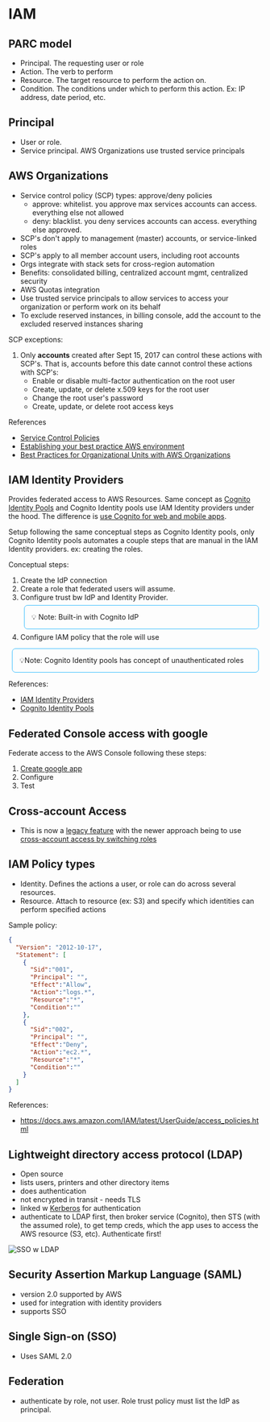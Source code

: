 <style>
    note { 
        border: 1px solid #3bf;
        padding: 1em; 
        display: block;
        margin: 0.5em;
        /* background-color: #4af;*/
        border-radius: 0.5em;
        prefix: "Note: "
    }
</style>
# IAM

## PARC model
- Principal. The requesting user or role
- Action. The verb to perform
- Resource. The target resource to perform the action on. 
- Condition. The conditions under which to perform this action. Ex: IP address, date period, etc.

## Principal
- User or role. 
- Service principal. AWS Organizations use trusted service principals

## AWS Organizations
- Service control policy (SCP) types: approve/deny policies
  - approve: whitelist. you approve max services accounts can access. everything else not allowed
  - deny: blacklist. you deny services accounts can access. everything else approved. 
- SCP's don't apply to management (master) accounts, or service-linked roles
- SCP's apply to all member account users, including root accounts
- Orgs integrate with stack sets for cross-region automation
- Benefits: consolidated billing, centralized account mgmt, centralized security
- AWS Quotas integration
- Use trusted service principals to allow services to access your organization or perform work on its behalf
- To exclude reserved instances, in billing console, add the account to the excluded reserved instances sharing

SCP exceptions: 
1. Only **accounts** created after Sept 15, 2017 can control these actions with SCP's. That is, accounts before this date cannot control these actions with SCP's: 
    - Enable or disable multi-factor authentication on the root user
    - Create, update, or delete x.509 keys for the root user
    - Change the root user's password
    - Create, update, or delete root access keys


References
- [Service Control Policies](https://docs.aws.amazon.com/organizations/latest/userguide/orgs_manage_policies_scps.html)
- [Establishing your best practice AWS environment](https://aws.amazon.com/organizations/getting-started/best-practices/)
- [Best Practices for Organizational Units with AWS Organizations](https://aws.amazon.com/blogs/mt/best-practices-for-organizational-units-with-aws-organizations/)


## IAM Identity Providers
Provides federated access to AWS Resources. Same concept as [Cognito Identity Pools](https://docs.aws.amazon.com/cognito/latest/developerguide/cognito-identity.html) and Cognito Identity pools use IAM Identity providers under the hood. The difference is [use Cognito for web and mobile apps](https://docs.aws.amazon.com/IAM/latest/UserGuide/id_roles_common-scenarios_federated-users.html#id_roles_common-scenarios_federated-users-cognito). 

Setup following the same conceptual steps as Cognito Identity pools, only Cognito Identity pools automates a couple steps that are manual in the IAM Identity providers. ex: creating the roles. 

Conceptual steps: 
1. Create the IdP connection
2. Create a role that federated users will assume. 
3. Configure trust bw IdP and Identity Provider. <note>💡 Note: Built-in with Cognito IdP</note>
4. Configure IAM policy that the role will use

<note>💡Note: Cognito Identity pools has concept of unauthenticated roles</notes>

References: 
- [IAM Identity Providers](https://docs.aws.amazon.com/IAM/latest/UserGuide/id_roles_providers.html)
- [Cognito Identity Pools](https://docs.aws.amazon.com/cognito/latest/developerguide/cognito-identity.html)

## Federated Console access with google
Federate access to the AWS Console following these steps:
1. [Create google app](https://developers.google.com/identity/protocols/oauth2/openid-connect)
2. Configure 
3. Test

## Cross-account Access
- This is now a [legacy feature](https://aws.amazon.com/blogs/security/how-to-enable-cross-account-access-to-the-aws-management-console/) with the newer approach being to use [cross-account access by switching roles](https://docs.aws.amazon.com/IAM/latest/UserGuide/tutorial_cross-account-with-roles.html) 

## IAM Policy types
- Identity. Defines the actions a user, or role can do across several resources. 
- Resource. Attach to resource (ex: S3) and specify which identities can perform specified actions

Sample policy: 
```json
{
  "Version": "2012-10-17",
  "Statement": [
    {
      "Sid":"001",
      "Principal": "",
      "Effect":"Allow",
      "Action":"logs.*",
      "Resource":"*",
      "Condition":""      
    },
    {
      "Sid":"002",
      "Principal": "",
      "Effect":"Deny",
      "Action":"ec2.*",
      "Resource":"*",
      "Condition":""      
    }
  ]
}
```

References: 
- https://docs.aws.amazon.com/IAM/latest/UserGuide/access_policies.html

## Lightweight directory access protocol (LDAP)
- Open source
- lists users, printers and other directory items
- does authentication
- not encrypted in transit - needs TLS
- linked w [Kerberos](https://en.wikipedia.org/wiki/Kerberos_(protocol)) for authentication 
- authenticate to LDAP first, then broker service (Cognito), then STS (with the assumed role), to get temp creds, which the app uses to access the AWS resource (S3, etc). Authenticate first!


![SSO w LDAP](https://media.tutorialsdojo.com/sap_sso_ldap.png)

## Security Assertion Markup Language (SAML)
- version 2.0 supported by AWS
- used for integration with identity providers
- supports SSO

## Single Sign-on (SSO)
- Uses SAML 2.0

## Federation
- authenticate by role, not user. Role trust policy must list the IdP as principal. 

